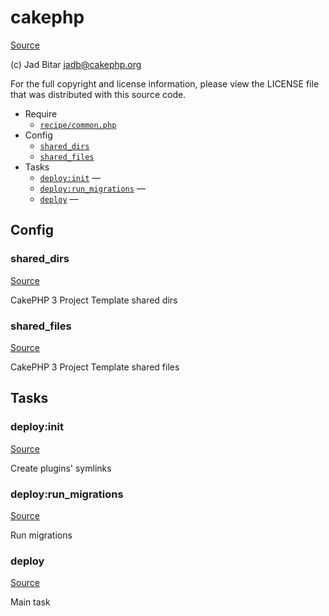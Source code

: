 <!-- DO NOT EDIT THIS FILE! -->
<!-- Instead edit recipe/cakephp.php -->
<!-- Then run bin/docgen -->

# cakephp

[Source](recipe/cakephp.php)

(c) Jad Bitar <jadb@cakephp.org>

For the full copyright and license information, please view the LICENSE
file that was distributed with this source code.


* Require
  * [`recipe/common.php`](#recipe/common.php)
* Config
  * [`shared_dirs`](#shared_dirs)
  * [`shared_files`](#shared_files)
* Tasks
  * [`deploy:init`](#deploy:init) — 
  * [`deploy:run_migrations`](#deploy:run_migrations) — 
  * [`deploy`](#deploy) — 

## Config
### shared_dirs
[Source](recipe/cakephp.php#L17)

CakePHP 3 Project Template shared dirs

### shared_files
[Source](recipe/cakephp.php#L23)

CakePHP 3 Project Template shared files


## Tasks
### deploy:init
[Source](recipe/cakephp.php#L30)



Create plugins' symlinks

### deploy:run_migrations
[Source](recipe/cakephp.php#L37)



Run migrations

### deploy
[Source](recipe/cakephp.php#L46)



Main task


